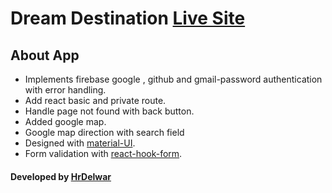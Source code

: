 # Dream Destination [Live Site](https://hr-dream-destination.netlify.app/)

## About App
 * Implements firebase google , github and gmail-password authentication with error handling. 
 * Add react basic and private route.
 * Handle page not found with back button.
 * Added google map.
 * Google map direction with search field
 * Designed with [material-UI](https://material-ui.com/).
 * Form validation with [react-hook-form](https://react-hook-form.com/).

#### Developed by [HrDelwar](https://www.linkedin.com/in/hr-delwar-825586203/)